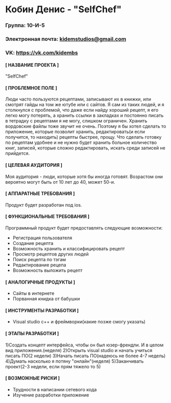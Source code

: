 # Кобин Денис - "SelfChef"
### Группа: 10-И-5
### Электронная почта: kidemstudios@gmail.com
### VK: https://vk.com/kidembs
#### [ НАЗВАНИЕ ПРОЕКТА ]
"SelfChef"
#### [ ПРОБЛЕМНОЕ ПОЛЕ ]
Люди часто пользуются рецептами, записывают их в книжки, или смотрят гайды на том же ютубе  или с сайтов. Я сам из таких людей, и я столкнулся с проблемой, что даже если найду хороший рецепт, я его легко могу потерять, а хранить ссылки в закладках и постоянно писать в тетрадку с рецептами я не могу, слишком ограничен. Хранить вордовские файлы тоже звучит не очень. Поэтому я бы хотел сделать то приложение, которые позволит хранить, редактировать(и если получится, то находить) рецепты быстрее, прощу. Что сделать готовку по рецептам удобнее и не нужно будет хранить больное количество книг, записей, которые сложно редактировать, искать среди записей не прийдется.
#### [ ЦЕЛЕВАЯ АУДИТОРИЯ ]
Моя аудитория - люди, которые хотя бы иногда готовят. Возрастом они вероятно могут быть от 10 лет до 40, может 50-и.
#### [ АППАРАТНЫЕ ТРЕБОВАНИЯ ]
Продукт будет разработан под ios.
#### [ ФУНКЦИОНАЛЬНЫЕ ТРЕБОВАНИЯ ]
Программный продукт будет предоставлять следующие возможности:
* Регистрация пользователя
* Создание рецепта
* Возможность хранить и классифицировать рецепт
* Просмотр рецептов других людей
* Поиск рецепта по тэгам 
* Редактирование рецепа
* Возможность выложить рецепт
#### [ АНАЛОГИЧНЫЕ ПРОДУКТЫ ]
* Сайты в интернете
* Порванная книдка от бабушки
#### [ ИНСТРУМЕНТЫ РАЗРАБОТКИ ]
* Visual studio c++ и фреймворки(какие позже смогу указать)
#### [ ЭТАПЫ РАЗРАБОТКИ ]
1)Создать концепт интерфейса, чтобы он был юзер-френдли. И в целом вид приложения.(неделя)
2)Открыть visual studio и начать учиться писать ПО(2 недели)
3)Начать писать ПО(надеюсь не более 4-7 недель)
4)Думать насколько я потяну "онлайн"(неделя)
5)Заканчивать проект(2-3 недели, если прям тяжело то 5)

#### [ ВОЗМОЖНЫЕ РИСКИ ]
* Трудности в написании сетевого кода
* Изучение разработки приложение
